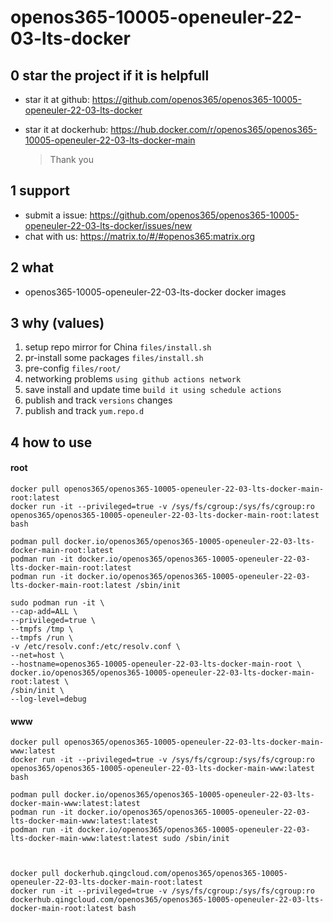 # openos365-10005-openeuler-22-03-lts-docker

## 0 star the project if it is helpfull

* star it at github: https://github.com/openos365/openos365-10005-openeuler-22-03-lts-docker
* star it at dockerhub: https://hub.docker.com/r/openos365/openos365-10005-openeuler-22-03-lts-docker-main

  > Thank you

## 1 support

* submit a issue: https://github.com/openos365/openos365-10005-openeuler-22-03-lts-docker/issues/new
* chat with us: https://matrix.to/#/#openos365:matrix.org

## 2 what

* openos365-10005-openeuler-22-03-lts-docker docker images
  
## 3 why (values)

1. setup repo mirror for China `files/install.sh`
1. pr-install some packages `files/install.sh`
1. pre-config `files/root/`
1. networking problems `using github actions network`
1. save install and update time `build it using schedule actions`
1. publish and track `versions` changes
1. publish and track `yum.repo.d`

## 4 how to use

#### root
```
docker pull openos365/openos365-10005-openeuler-22-03-lts-docker-main-root:latest
docker run -it --privileged=true -v /sys/fs/cgroup:/sys/fs/cgroup:ro openos365/openos365-10005-openeuler-22-03-lts-docker-main-root:latest bash

podman pull docker.io/openos365/openos365-10005-openeuler-22-03-lts-docker-main-root:latest
podman run -it docker.io/openos365/openos365-10005-openeuler-22-03-lts-docker-main-root:latest
podman run -it docker.io/openos365/openos365-10005-openeuler-22-03-lts-docker-main-root:latest /sbin/init

sudo podman run -it \
--cap-add=ALL \
--privileged=true \
--tmpfs /tmp \
--tmpfs /run \
-v /etc/resolv.conf:/etc/resolv.conf \
--net=host \
--hostname=openos365-10005-openeuler-22-03-lts-docker-main-root \
docker.io/openos365/openos365-10005-openeuler-22-03-lts-docker-main-root:latest \
/sbin/init \
--log-level=debug

```
#### www

```
docker pull openos365/openos365-10005-openeuler-22-03-lts-docker-main-www:latest
docker run -it --privileged=true -v /sys/fs/cgroup:/sys/fs/cgroup:ro openos365/openos365-10005-openeuler-22-03-lts-docker-main-www:latest bash

podman pull docker.io/openos365/openos365-10005-openeuler-22-03-lts-docker-main-www:latest:latest
podman run -it docker.io/openos365/openos365-10005-openeuler-22-03-lts-docker-main-www:latest:latest
podman run -it docker.io/openos365/openos365-10005-openeuler-22-03-lts-docker-main-www:latest:latest sudo /sbin/init



docker pull dockerhub.qingcloud.com/openos365/openos365-10005-openeuler-22-03-lts-docker-main-root:latest
docker run -it --privileged=true -v /sys/fs/cgroup:/sys/fs/cgroup:ro dockerhub.qingcloud.com/openos365/openos365-10005-openeuler-22-03-lts-docker-main-root:latest bash


```
